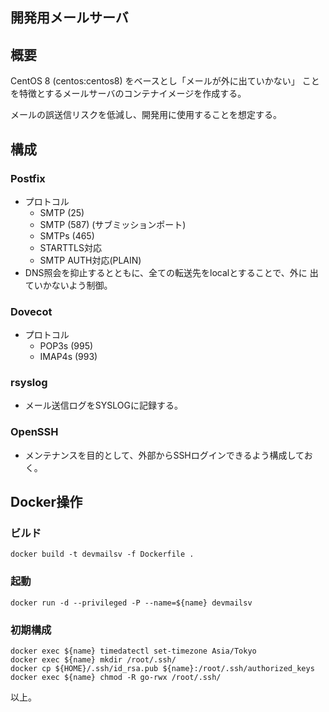 開発用メールサーバ
--------------------

## 概要
CentOS 8 (centos:centos8) をベースとし「メールが外に出ていかない」
ことを特徴とするメールサーバのコンテナイメージを作成する。

メールの誤送信リスクを低減し、開発用に使用することを想定する。

## 構成
### Postfix
- プロトコル
  - SMTP (25)
  - SMTP (587) (サブミッションポート)
  - SMTPs (465)
  - STARTTLS対応
  - SMTP AUTH対応(PLAIN)
- DNS照会を抑止するとともに、全ての転送先をlocalとすることで、外に
  出ていかないよう制御。

### Dovecot
- プロトコル
  - POP3s (995)
  - IMAP4s (993)

### rsyslog
- メール送信ログをSYSLOGに記録する。

### OpenSSH
- メンテナンスを目的として、外部からSSHログインできるよう構成しておく。

## Docker操作
### ビルド
    docker build -t devmailsv -f Dockerfile .

### 起動
    docker run -d --privileged -P --name=${name} devmailsv

### 初期構成
    docker exec ${name} timedatectl set-timezone Asia/Tokyo
    docker exec ${name} mkdir /root/.ssh/
    docker cp ${HOME}/.ssh/id_rsa.pub ${name}:/root/.ssh/authorized_keys
    docker exec ${name} chmod -R go-rwx /root/.ssh/

以上。
